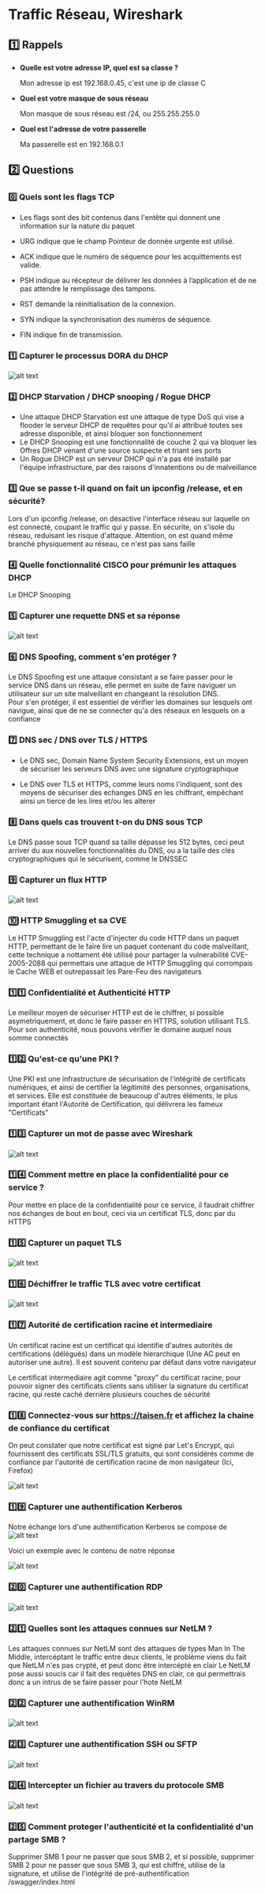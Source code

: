 # Traffic Réseau, Wireshark

## 1️⃣ Rappels

* **Quelle est votre adresse IP, quel est sa classe ?**

    Mon adresse ip est 192.168.0.45, c'est une ip de classe C

* **Quel est votre masque de sous réseau**

    Mon masque de sous réseau est /24, ou 255.255.255.0

* **Quel est l'adresse de votre passerelle**

    Ma passerelle est en 192.168.0.1
## 2️⃣ Questions

### 0️⃣ Quels sont les flags TCP

* Les flags sont des bit contenus dans l'entête qui donnent une information sur la nature du paquet

* URG indique que le champ Pointeur de donnée urgente est utilisé.
* ACK indique que le numéro de séquence pour les acquittements est valide.
* PSH indique au récepteur de délivrer les données à l’application  et de ne pas attendre le remplissage des tampons.
* RST demande la réinitialisation de la connexion.
* SYN indique la synchronisation des numéros de séquence.
* FIN indique fin de transmission.

### 1️⃣ Capturer le processus DORA du DHCP

![alt text](DORA_DHCP.png "Capture DORA")

### 2️⃣ DHCP Starvation / DHCP snooping / Rogue DHCP 

* Une attaque DHCP Starvation est une attaque de type DoS qui vise a flooder le serveur DHCP de requêtes pour qu'il ai attribué toutes ses adresse disponible, et ainsi bloquer son fonctionnement
* Le DHCP Snooping est une fonctionnalité de couche 2 qui va bloquer les Offres DHCP venant d'une source suspecte et triant ses ports
* Un Rogue DHCP est un serveur DHCP qui n'a pas été installé par l'équipe infrastructure, par des raisons d'innatentions ou de malveillance

### 3️⃣ Que se passe t-il quand on fait un ipconfig /release, et en sécurité?

Lors d'un ipconfig /release, on désactive l'interface réseau sur laquelle on est connecté, coupant le traffic qui y passe.
En sécurite, on s'isole du réseau, reduisant les risque d'attaque. Attention, on est quand même branché physiquement au réseau, ce n'est pas sans faille

### 4️⃣ Quelle fonctionnalité CISCO pour prémunir les attaques DHCP

Le DHCP Snooping

### 5️⃣ Capturer une requette DNS et sa réponse

![alt text](DNS_GOOGLE.png "Capture DNS")

### 6️⃣ DNS Spoofing, comment s'en protéger ?

Le DNS Spoofing est une attaque consistant a se faire passer pour le service DNS dans un réseau, elle permet en suite de faire naviguer un utilisateur sur un site malveillant en changeant la résolution DNS.  
Pour s'en protéger, il est essentiel de vérifier les  domaines sur lesquels ont navigue, ainsi que de ne se connecter qu'a des réseaux en lesquels on a confiance 


### 7️⃣ DNS sec / DNS over TLS / HTTPS 

* Le DNS sec, Domain Name System Security Extensions, est un moyen de sécuriser les serveurs DNS avec une signature cryptographique

* Le DNS over TLS et HTTPS, comme leurs noms l'indiquent, sont des moyens de sécuriser des echanges DNS en les chiffrant, empêchant ainsi un tierce de les lires et/ou les alterer

### 8️⃣ Dans quels cas trouvent t-on du DNS sous TCP

Le DNS passe sous TCP quand sa taille dépasse les 512 bytes, ceci peut arriver du aux nouvelles fonctionnalités du DNS, ou a la taille des clés cryptographiques qui le sécurisent, comme le DNSSEC

### 9️⃣ Capturer un flux HTTP

![alt text](HTTP_WEB.png "Capture HTTP") 

### 🔟 HTTP Smuggling et sa CVE

Le HTTP Smuggling est l'acte d'injecter du code HTTP dans un paquet HTTP, permettant de le faire lire un paquet contenant du code malveillant, cette technique a nottament été utilisé pour partager la vulnerabilité CVE-2005-2088 qui permettais une attaque de HTTP Smuggling qui corrompais le Cache WEB et outrepassait les Pare-Feu des navigateurs

### 1️⃣1️⃣ Confidentialité et Authenticité HTTP

Le meilleur moyen de sécuriser HTTP est de le chiffrer, si possible asymetriquement, et donc le faire passer en HTTPS, solution utilisant TLS. Pour son authenticité, nous pouvons vérifier le domaine auquel nous somme connectés

### 1️⃣2️⃣ Qu'est-ce qu'une PKI ?

Une PKI est une infrastructure de sécurisation de l'intégrité de certificats numériques, et ainsi de certifier la légitimité des personnes, organisations, et services. Elle est constituée de beaucoup d'autres éléments, le plus important étant l'Autorité de Certification, qui délivrera les fameux "Certificats"

### 1️⃣3️⃣ Capturer un mot de passe avec Wireshark

![alt text](HTTP_CREDENTIALS.png "Capture Credentials")

### 1️⃣4️⃣ Comment mettre en place la confidentialité pour ce service ? 

Pour mettre en place de la confidentialité pour ce service, il faudrait chiffrer nos échanges de bout en bout, ceci via un certificat TLS, donc par du HTTPS

### 1️⃣5️⃣ Capturer un paquet TLS

![alt text](PAQUET_TLS.png "Capture Paquet TLS")

### 1️⃣6️⃣ Déchiffrer le traffic TLS avec votre certificat

![alt text](TLS_DECRYPT.png "Capture Paquet TLS dechiffré")

### 1️⃣7️⃣ Autorité de certification racine et intermediaire

Un certificat racine est un certificat qui identifie d'autres autorités de certifications (délégués) dans un modèle hierarchique (Une AC peut en autoriser une autre). Il est souvent contenu par défaut dans votre navigateur

Le certificat intermediaire agit comme "proxy" du certificat racine, pour pouvoir signer des certificats clients sans utiliser la signature du certificat racine, qui reste caché derrière plusieurs couches de sécurité

### 1️⃣8️⃣ Connectez-vous sur https://taisen.fr et affichez la chaine de confiance du certificat

On peut constater que notre certificat est signé par Let's Encrypt, qui fournissent des certificats SSL/TLS gratuits, qui sont considérés comme de confiance par l'autorité de certification racine de mon navigateur (Ici, Firefox)

![alt text](ID_CERT.png "Capture Firefox IF du certificat")

### 1️⃣9️⃣ Capturer une authentification Kerberos

Notre échange lors d'une authentification Kerberos se compose de
![alt text](KRB5_ECHANGE.png "Capture Echange Kerberos")

Voici un exemple avec le contenu de notre réponse

![alt text](DATA_KRB.png "Capture DATA Kerberos")

### 2️⃣0️⃣ Capturer une authentification RDP

![alt text](RDP_ECHANGE.png "Capture Echange RDP")

### 2️⃣1️⃣ Quelles sont les attaques connues sur NetLM ?

Les attaques connues sur NetLM sont des attaques de types Man In The Middle, intercéptant le traffic entre deux clients, le problème viens du fait que NetLM n'es pas crypté, et peut donc être intercépté en clair
Le NetLM pose aussi soucis car il fait des requètes DNS en clair, ce qui permettrais donc a un intrus de se faire passer pour l'hote NetLM

### 2️⃣2️⃣ Capturer une authentification WinRM

![alt text](WINRM_ECHANGE.png "Capture Echange WinRM")

### 2️⃣3️⃣ Capturer une authentification SSH ou SFTP


![alt text](SSH_AUTH.png "Capture Authentification SSH")


### 2️⃣4️⃣ Intercepter un fichier au travers du protocole SMB


![alt text](SMB_FILE.png "Capture de la capture du fichier SMB")

### 2️⃣5️⃣ Comment proteger l'authenticité et la confidentialité d'un partage SMB ?


Supprimer SMB 1 pour ne passer que sous SMB 2, et si possible, supprimer SMB 2 pour ne passer que sous SMB 3, qui est chiffré, utilise de la signature, et utilise de l'intégrité de pré-authentification
/swagger/index.html